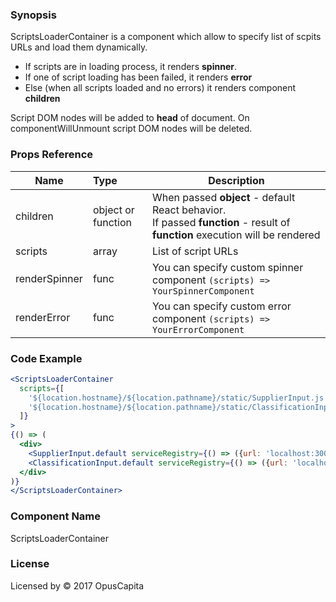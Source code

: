 ### Synopsis

ScriptsLoaderContainer is a component which allow to specify list of scpits URLs and load them dynamically.

* If scripts are in loading process, it renders **spinner**.
* If one of script loading has been failed, it renders **error**
* Else (when all scripts loaded and no errors) it renders component **children**

Script DOM nodes will be added to **head** of document.
On componentWillUnmount script DOM nodes will be deleted.

### Props Reference

| Name                          | Type                  | Description                                                |
| ------------------------------|:----------------------| -----------------------------------------------------------|
| children | object or function | When passed **object** - default React behavior. <br/>If passed **function** - result of **function** execution will be rendered |
| scripts | array | List of script URLs |
| renderSpinner | func | You can specify custom spinner component `(scripts) => YourSpinnerComponent` |
| renderError | func | You can specify custom error component `(scripts) => YourErrorComponent` |

### Code Example

```jsx harmony
<ScriptsLoaderContainer
  scripts={[
    '${location.hostname}/${location.pathname}/static/SupplierInput.js',
    '${location.hostname}/${location.pathname}/static/ClassificationInput.js'
  ]}
>
{() => (
  <div>
    <SupplierInput.default serviceRegistry={() => ({url: 'localhost:3000'})} />
    <ClassificationInput.default serviceRegistry={() => ({url: 'localhost:3000'})} />
  </div>
)}
</ScriptsLoaderContainer>
```

### Component Name

ScriptsLoaderContainer

### License

Licensed by © 2017 OpusCapita

